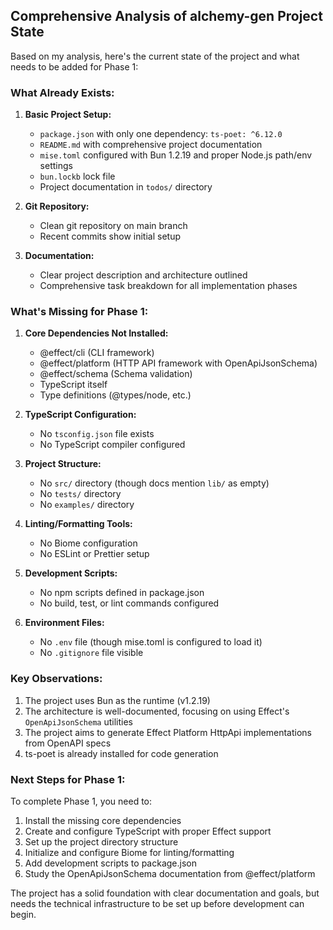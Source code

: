 ## Comprehensive Analysis of alchemy-gen Project State

Based on my analysis, here's the current state of the project and what needs to be added for Phase 1:

### What Already Exists:

1. **Basic Project Setup:**
   - `package.json` with only one dependency: `ts-poet: ^6.12.0`
   - `README.md` with comprehensive project documentation
   - `mise.toml` configured with Bun 1.2.19 and proper Node.js path/env settings
   - `bun.lockb` lock file
   - Project documentation in `todos/` directory

2. **Git Repository:**
   - Clean git repository on main branch
   - Recent commits show initial setup

3. **Documentation:**
   - Clear project description and architecture outlined
   - Comprehensive task breakdown for all implementation phases

### What's Missing for Phase 1:

1. **Core Dependencies Not Installed:**
   - @effect/cli (CLI framework)
   - @effect/platform (HTTP API framework with OpenApiJsonSchema)
   - @effect/schema (Schema validation)
   - TypeScript itself
   - Type definitions (@types/node, etc.)

2. **TypeScript Configuration:**
   - No `tsconfig.json` file exists
   - No TypeScript compiler configured

3. **Project Structure:**
   - No `src/` directory (though docs mention `lib/` as empty)
   - No `tests/` directory
   - No `examples/` directory

4. **Linting/Formatting Tools:**
   - No Biome configuration
   - No ESLint or Prettier setup

5. **Development Scripts:**
   - No npm scripts defined in package.json
   - No build, test, or lint commands configured

6. **Environment Files:**
   - No `.env` file (though mise.toml is configured to load it)
   - No `.gitignore` file visible

### Key Observations:

1. The project uses Bun as the runtime (v1.2.19)
2. The architecture is well-documented, focusing on using Effect's `OpenApiJsonSchema` utilities
3. The project aims to generate Effect Platform HttpApi implementations from OpenAPI specs
4. ts-poet is already installed for code generation

### Next Steps for Phase 1:

To complete Phase 1, you need to:
1. Install the missing core dependencies
2. Create and configure TypeScript with proper Effect support
3. Set up the project directory structure
4. Initialize and configure Biome for linting/formatting
5. Add development scripts to package.json
6. Study the OpenApiJsonSchema documentation from @effect/platform

The project has a solid foundation with clear documentation and goals, but needs the technical infrastructure to be set up before development can begin.